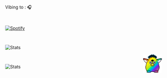 <br><br> Vibing to : 🎧  </strong></p>

<br>



[![Spotify](https:///novatorem-rho-swart.vercel.app/api/spotify)](https://open.spotify.com/user/31rgtpnylldb6a77kkzaddlcz4va)


<br>

![Stats](https://github-readme-stats.vercel.app/api?username=kelvinosse&theme=dark&show_icons=true&bg_color=1a1a1a&icon_color=a0ffff)


<img src="party-furby.gif" align="right" width="60">

<br>

![Stats](https://github-readme-stats.vercel.app/api?username=slmkhanahmed&theme=dark&show_icons=true&bg_color=1a1a1a&icon_color=a0ffff)

<br>
